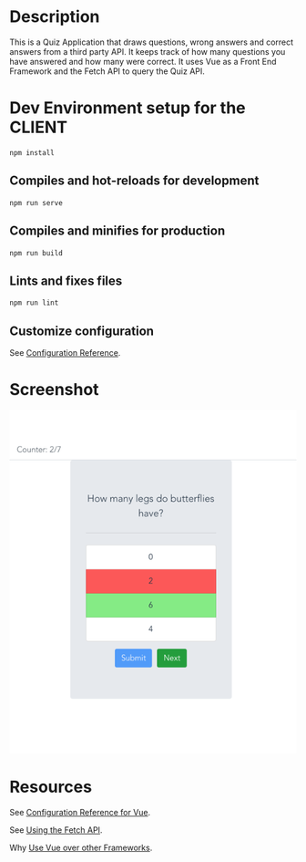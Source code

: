 # Description
This is a Quiz Application that draws questions, wrong answers and correct answers from a third party API. It keeps track of how many questions you have answered and how many were correct. It uses Vue as a Front End Framework and the Fetch API to query the Quiz API. 

# Dev Environment setup for the CLIENT
```
npm install
```

## Compiles and hot-reloads for development
```
npm run serve
```

## Compiles and minifies for production
```
npm run build
```

## Lints and fixes files
```
npm run lint
```

## Customize configuration
See [Configuration Reference](https://cli.vuejs.org/config/).

# Screenshot
![screenshot for program](quiz-app.png)

# Resources
See [Configuration Reference for Vue](https://cli.vuejs.org/config/).

See [Using the Fetch API](https://developer.mozilla.org/en-US/docs/Web/API/Fetch_API).

Why [Use Vue over other Frameworks](https://medium.com/front-end-weekly/why-choose-vue-js-over-any-other-frontend-framework-for-better-ui-16a8de5567d2).
